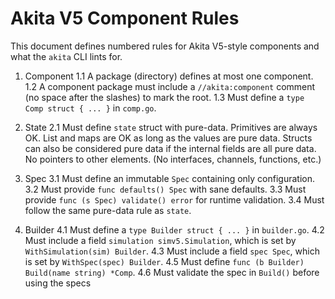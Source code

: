 # Akita V5 Component Rules

This document defines numbered rules for Akita V5-style components and what the `akita` CLI lints for. 

1. Component
  1.1 A package (directory) defines at most one component.
  1.2 A component package must include a `//akita:component` comment (no space after the slashes) to mark the root.
  1.3 Must define a `type Comp struct { ... }` in `comp.go`.

2. State
  2.1 Must define `state` struct with pure-data. Primitives are always OK. List and maps are OK as long as the values are pure data. Structs can also be considered pure data if the internal fields are all pure data. No pointers to other elements. (No interfaces, channels, functions, etc.)

3. Spec
  3.1 Must define an immutable `Spec` containing only configuration.
  3.2 Must provide `func defaults() Spec` with sane defaults.
  3.3 Must provide `func (s Spec) validate() error` for runtime validation.
  3.4 Must follow the same pure-data rule as `state`.


4. Builder
  4.1 Must define a `type Builder struct { ... }` in `builder.go`.
  4.2 Must include a field `simulation simv5.Simulation`, which is set by `WithSimulation(sim) Builder`. 
  4.3 Must include a field `spec Spec`, which is set by `WithSpec(spec) Builder`.
  4.5 Must define `func (b Builder) Build(name string) *Comp`. 
  4.6 Must validate the spec in `Build()` before using the specs